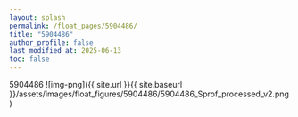 ```yaml
---
layout: splash
permalink: /float_pages/5904486/
title: "5904486"
author_profile: false
last_modified_at: 2025-06-13
toc: false
---
```

 
5904486
![img-png]({{ site.url }}{{ site.baseurl }}/assets/images/float_figures/5904486/5904486_Sprof_processed_v2.png)